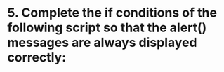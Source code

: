 # 5. Complete the if conditions of the following script so that the alert() messages are always displayed correctly: